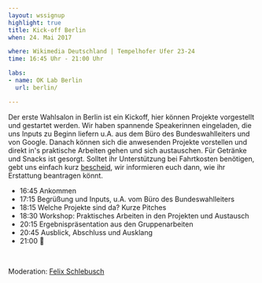 ```yaml
---
layout: wssignup
highlight: true
title: Kick-off Berlin
when: 24. Mai 2017

where: Wikimedia Deutschland | Tempelhofer Ufer 23-24
time: 16:45 Uhr - 21:00 Uhr 

labs:
- name: OK Lab Berlin
  url: berlin/

---
```


Der erste Wahlsalon in Berlin ist ein Kickoff, hier können Projekte vorgestellt und gestartet werden. Wir haben spannende Speakerinnen eingeladen, die uns Inputs zu Beginn liefern u.A. aus dem Büro des Bundeswahlleiters und von Google. Danach können sich die anwesenden Projekte vorstellen und direkt in's praktische Arbeiten gehen und sich austauschen. Für Getränke und Snacks ist gesorgt. Solltet ihr Unterstützung bei Fahrtkosten benötigen, gebt uns einfach kurz <a href="mailto:fiona.krakenbuerger@okfn.de">bescheid</a>, wir informieren euch dann, wie ihr Erstattung beantragen könnt.<br>

<ul>
	<li>16:45 Ankommen</li>
	<li>17:15 Begrüßung und Inputs, u.A. vom Büro des Bundeswahlleiters</li>
	<li>18:15 Welche Projekte sind da? Kurze Pitches</li>
	<li>18:30 Workshop: Praktisches Arbeiten in den Projekten und Austausch</li>
	<li>20:15 Ergebnispräsentation aus den Gruppenarbeiten</li>
	<li>20:45 Ausblick, Abschluss und Ausklang</li>
	<li>21:00 🍻</li>
</ul><br>

Moderation: <a href="https://twitter.com/felixschlebusch?lang=de">Felix Schlebusch</a>


